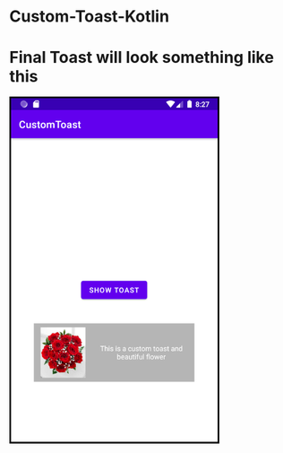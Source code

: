 # Custom-Toast-Kotlin

# Final Toast will look something like this

![alt text](/attachement/custom_toast.png)
